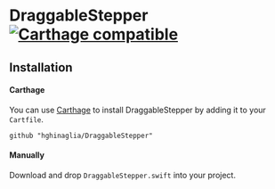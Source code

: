 # DraggableStepper [![Carthage compatible](https://img.shields.io/badge/Carthage-compatible-4BC51D.svg?style=flat)](https://github.com/Carthage/Carthage)

## Installation

#### Carthage
You can use [Carthage](https://github.com/Carthage/Carthage) to install DraggableStepper by adding it to your `Cartfile`.
```
github "hghinaglia/DraggableStepper"
```

#### Manually
Download and drop `DraggableStepper.swift` into your project.
